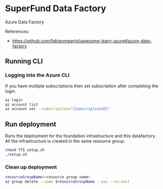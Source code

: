 # SuperFund Data Factory

Azure Data Factory

References:

* <https://github.com/fabianmagrini/awesome-learn-azure#azure-data-factory>

## Running CLI

### Logging into the Azure CLI

If you have multiple subscriptions then set subscription after completing the login.

```sh
az login
az account list
az account set --subscription="{SubscriptionID}"
```

## Run deployment

Runs the deployment for the foundation infrastructure and this datafactory. All the infrastructure is created in the same resource group.

```sh
chmod 775 setup.sh
./setup.sh
```

### Clean up deployment

```sh
resourceGroupName=<resource group name>
az group delete --name $resourceGroupName --yes --no-wait
```
